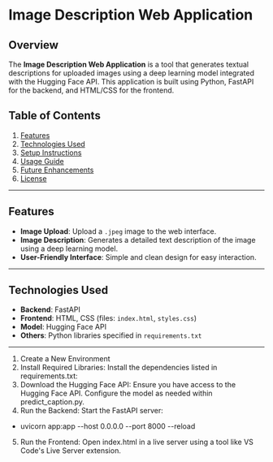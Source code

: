 # Image Description Web Application

## Overview
The **Image Description Web Application** is a tool that generates textual descriptions for uploaded images using a deep learning model integrated with the Hugging Face API. This application is built using Python, FastAPI for the backend, and HTML/CSS for the frontend.

## Table of Contents
1. [Features](#features)
2. [Technologies Used](#technologies-used)
3. [Setup Instructions](#setup-instructions)
4. [Usage Guide](#usage-guide)
5. [Future Enhancements](#future-enhancements)
6. [License](#license)

---

## Features

- **Image Upload**: Upload a `.jpeg` image to the web interface.
- **Image Description**: Generates a detailed text description of the image using a deep learning model.
- **User-Friendly Interface**: Simple and clean design for easy interaction.

---

## Technologies Used

- **Backend**: FastAPI
- **Frontend**: HTML, CSS (files: `index.html`, `styles.css`)
- **Model**: Hugging Face API
- **Others**: Python libraries specified in `requirements.txt`

---

1. Create a New Environment
2. Install Required Libraries: Install the dependencies listed in requirements.txt:
3. Download the Hugging Face API: Ensure you have access to the Hugging Face API. Configure the model as needed within predict_caption.py.
4. Run the Backend: Start the FastAPI server:
  - uvicorn app:app --host 0.0.0.0 --port 8000 --reload
5. Run the Frontend: Open index.html in a live server using a tool like VS Code's Live Server extension.
